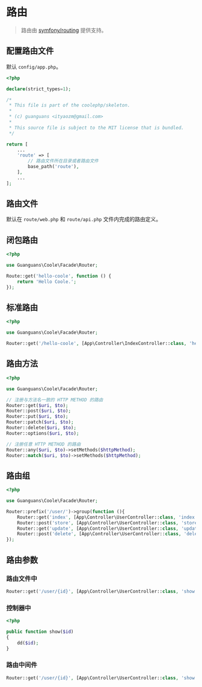 # 路由

> 路由由 [symfony/routing](https://github.com/symfony/routing) 提供支持。

## 配置路由文件

默认 `config/app.php`。

``` php
<?php

declare(strict_types=1);

/*
 * This file is part of the coolephp/skeleton.
 *
 * (c) guanguans <ityaozm@gmail.com>
 *
 * This source file is subject to the MIT license that is bundled.
 */

return [
    ...
    'route' => [
        // 路由文件所在目录或者路由文件
        base_path('route'),
    ],
    ...
];
```

## 路由文件

默认在 `route/web.php` 和 `route/api.php` 文件内完成的路由定义。

## 闭包路由

``` php
<?php

use Guanguans\Coole\Facade\Router;

Route::get('hello-coole', function () {
    return 'Hello Coole.';
});
```

## 标准路由

``` php
<?php

use Guanguans\Coole\Facade\Router;

Router::get('/hello-coole', [App\Controller\IndexController::class, 'hello']);
```

## 路由方法

``` php
<?php

use Guanguans\Coole\Facade\Router;

// 注册与方法名一致的 HTTP METHOD 的路由
Router::get($uri, $to);
Router::post($uri, $to);
Router::put($uri, $to);
Router::patch($uri, $to);
Router::delete($uri, $to);
Router::options($uri, $to);

// 注册任意 HTTP METHOD 的路由
Router::any($uri, $to)->setMethods($httpMethod);
Router::match($uri, $to)->setMethods($httpMethod);
```

## 路由组

``` php
<?php

use Guanguans\Coole\Facade\Router;

Router::prefix('/user/')->group(function (){
    Router::get('index', [App\Controller\UserController::class, 'index']);
    Router::post('store', [App\Controller\UserController::class, 'store']);
    Router::get('update', [App\Controller\UserController::class, 'update']);
    Router::post('delete', [App\Controller\UserController::class, 'delete']);
});
```

## 路由参数

### 路由文件中

``` php
Router::get('/user/{id}', [App\Controller\UserController::class, 'show']);
```

### 控制器中

``` php
<?php

public function show($id)
{
    dd($id);
}
```

### 路由中间件

``` php
Router::get('/user/{id}', [App\Controller\UserController::class, 'show'])->setMiddleware(App\Middlewa\DemoMiddleware::class);
```
